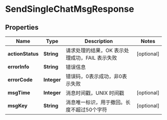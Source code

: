 

# SendSingleChatMsgResponse


## Properties

| Name | Type | Description | Notes |
|------------ | ------------- | ------------- | -------------|
|**actionStatus** | **String** | 请求处理的结果，OK 表示处理成功，FAIL 表示失败 |  [optional] |
|**errorInfo** | **String** | 错误信息 |  |
|**errorCode** | **Integer** | 错误码，0表示成功，非0表示失败 |  |
|**msgTime** | **Integer** | 消息时间戳，UNIX 时间戳 |  [optional] |
|**msgKey** | **String** | 消息唯一标识，用于撤回。长度不超过50个字符 |  [optional] |



